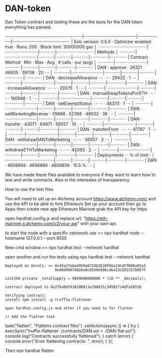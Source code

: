 # DAN-token
Dan Token contract and testing these are the tests for the DAN token everything has passed. 

·---------------------------------------|---------------------------|-------------|-----------------------------·
|          Solc version: 0.5.0          ·  Optimizer enabled: true  ·  Runs: 200  ·  Block limit: 30000000 gas  │
········································|···························|·············|······························
|  Methods                                                                                                      │
·············|··························|·············|·············|·············|···············|··············
|  Contract  ·  Method                  ·  Min        ·  Max        ·  Avg        ·  # calls      ·  eur (avg)  │
·············|··························|·············|·············|·············|···············|··············
|  DAN       ·  approve                 ·      26321  ·      46605  ·      39706  ·           20  ·          -  │
·············|··························|·············|·············|·············|···············|··············
|  DAN       ·  decreaseAllowance       ·          -  ·          -  ·      29432  ·            1  ·          -  │
·············|··························|·············|·············|·············|···············|··············
|  DAN       ·  increaseAllowance       ·          -  ·          -  ·      29375  ·            1  ·          -  │
·············|··························|·············|·············|·············|···············|··············
|  DAN       ·  manualSwapTokensForETH  ·          -  ·          -  ·     160946  ·            1  ·          -  │
·············|··························|·············|·············|·············|···············|··············
|  DAN       ·  setExemptStatus         ·          -  ·          -  ·      46370  ·            1  ·          -  │
·············|··························|·············|·············|·············|···············|··············
|  DAN       ·  setMarketingReceiver    ·      29668  ·      52368  ·      48032  ·           36  ·          -  │
·············|··························|·············|·············|·············|···············|··············
|  DAN       ·  transfer                ·      43071  ·      64971  ·      56557  ·           10  ·          -  │
·············|··························|·············|·············|·············|···············|··············
|  DAN       ·  transferFrom            ·          -  ·          -  ·      61787  ·            1  ·          -  │
·············|··························|·············|·············|·············|···············|··············
|  DAN       ·  withdrawDANToMarketing  ·          -  ·          -  ·      56057  ·            2  ·          -  │
·············|··························|·············|·············|·············|···············|··············
|  DAN       ·  withdrawETHToMarketing  ·          -  ·          -  ·      42093  ·            2  ·          -  │
·············|··························|·············|·············|·············|···············|··············
|  Deployments                          ·                                         ·  % of limit   ·             │
········································|·············|·············|·············|···············|··············
|  DAN                                  ·    4656856  ·    4656866  ·    4656859  ·       15.5 %  ·          -  │

We have made these files available to everyone if they want to learn how to test and write cotnracts. 
Also in the interestes of transparency. 

How to use the test files 


You will need to set up an Alchemy account https://www.alchemy.com/ and use the API to be able to fork Ethereum 
Set up your account then go to Apps then create new app Ethereum Mainnet grab the API key for https 

open hardhat.config.js and replace         url: "https://eth-mainnet.g.alchemy.com/v2/your-api" with your own api. 


to start the node with a specific netowork use >> npx hardhat node --hostname 127.0.0.1 --port 8555

New cmd window:>> npx hardhat test --network hardhat

open another and run the tests using 
    npx hardhat test --network hardhat



    Deployed on Goreli: >> 0x45a27ebad950a8724b2E28F66a14C4FfB48a01e3
                           0xA0d99074026a0c0550e606c4ba23cE01CE7D0EfF

    uint256 private _totalSupply = 9869690000000 * (10 ** _decimals);

    contract deployed to 0x276a0b591B10B911e398031c345B1714dFa5651b

    Verifying contract: 
    install npm install -g truffle-flattener

    open hardhat.config.js and alter if you need to for flatten 

    // Add the flatten task
task("flatten", "Flattens contract files")
  .setAction(async () => {
    try {
      execSync("truffle-flattener ./contracts/DAN.sol > ./DAN-flat.sol");
      console.log("Contracts successfully flattened");
    } catch (error) {
      console.error("Error flattening contracts: ", error);
    }
  });

  Then npx hardhat flatten
